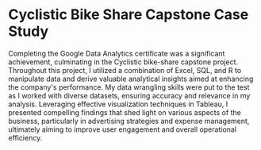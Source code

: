 # Cyclistic Bike Share Capstone Case Study
Completing the Google Data Analytics certificate was a significant achievement, culminating in the Cyclistic bike-share capstone project. Throughout this project, I utilized a combination of Excel, SQL, and R to manipulate data and derive valuable analytical insights aimed at enhancing the company's performance. My data wrangling skills were put to the test as I worked with diverse datasets, ensuring accuracy and relevance in my analysis. Leveraging effective visualization techniques in Tableau, I presented compelling findings that shed light on various aspects of the business, particularly in advertising strategies and expense management, ultimately aiming to improve user engagement and overall operational efficiency.

